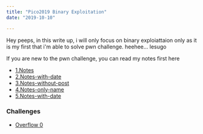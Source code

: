 ```yaml
---
title: "Pico2019 Binary Exploitation"
date: "2019-10-10"

---
```


Hey peeps, in this write up, i will only focus on binary exploiattaion only as it is my first that i'm able to solve pwn challenge.
heehee... lesugo

If you are new to the pwn challenge, you can read my notes first here
- [1.Notes](/_posts/notes.md)
- [2.Notes-with-date](/_posts/2019-11-11-notes.md)
- [3.Notes-without-post](/2019-11-11-notes.md)
- [4.Notes-only-name](/2019-11-11-notes)
- [5.Notes-with-date](/_posts/2019-11-11-notes)

### Challenges

- [Overflow 0](/_posts/pico2019-overflow0.md)

